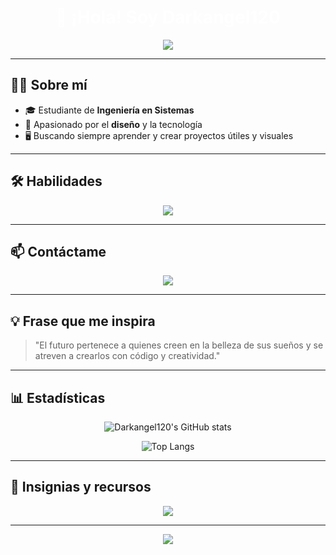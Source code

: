 <!-- Perfil de GitHub: Darkangel120 -->

<h1 align="center" style="color:#fff;">
  👋 ¡Hola! Soy Darkangel120
</h1>

<p align="center">
  <img src="https://capsule-render.vercel.app/api?type=rect&color=0:1a1a2e,100:16213e&height=130&section=header&text=Bienvenido%20a%20mi%20GitHub!&fontColor=fff&fontSize=40&desc=Estudiante%20de%20Ingenier%C3%ADa%20en%20Sistemas%20%7C%20Apasionado%20por%20el%20Dise%C3%B1o&descSize=18&descAlignY=60" />
</p>

---

## 🧑‍💻 Sobre mí

- 🎓 Estudiante de **Ingeniería en Sistemas**
- 🎨 Apasionado por el **diseño** y la tecnología
- 🖥️ Buscando siempre aprender y crear proyectos útiles y visuales

---

## 🛠️ Habilidades

<div align="center">
  <img src="https://skillicons.dev/icons?i=html,css,js,php,python,cs,java&theme=dark" />
</div>

---

## 📫 Contáctame

<p align="center">
  <a href="https://instagram.com/TU_USUARIO" target="_blank">
    <img src="https://img.shields.io/badge/Instagram-111111?style=for-the-badge&logo=instagram&logoColor=E4405F"/>
  </a>
</p>

---

## 💡 Frase que me inspira

> "El futuro pertenece a quienes creen en la belleza de sus sueños y se atreven a crearlos con código y creatividad."

---

## 📊 Estadísticas

<div align="center">

![Darkangel120's GitHub stats](https://github-readme-stats.vercel.app/api?username=Darkangel120&show_icons=true&theme=dark&hide_border=true&bg_color=1a1a2e)

![Top Langs](https://github-readme-stats.vercel.app/api/top-langs/?username=Darkangel120&layout=compact&theme=dark&hide_border=true&bg_color=1a1a2e)

</div>

---

## 🏅 Insignias y recursos

<div align="center">
  <img src="https://github-profile-trophy.vercel.app/?username=Darkangel120&theme=darkhub&margin-w=10&margin-h=10&no-bg=true" />
</div>

---

<p align="center">
  <img src="https://capsule-render.vercel.app/api?type=rect&color=0:1a1a2e,100:0f3460&height=80&section=footer"/>
</p>

<!-- Personalízalo cambiando TU_USUARIO por tu usuario real de Instagram -->
